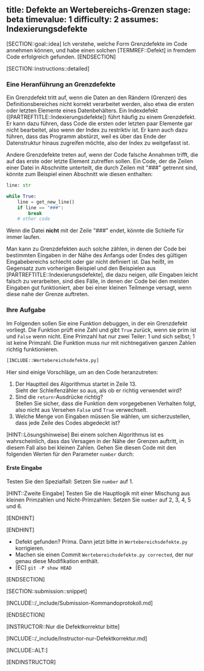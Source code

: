 title: Defekte an Wertebereichs-Grenzen 
stage: beta
timevalue: 1
difficulty: 2
assumes: Indexierungsdefekte
---
[SECTION::goal::idea]
Ich verstehe, welche Form Grenzdefekte im Code annehmen können, und habe einen solchen [TERMREF::Defekt] 
in fremdem Code erfolgreich gefunden.
[ENDSECTION]

[SECTION::instructions::detailed]

### Eine Heranführung an Grenzdefekte

Ein Grenzdefekt tritt auf, wenn die Daten an den Rändern (Grenzen) des Definitionsbereiches 
nicht korrekt verarbeitet werden, also etwa die ersten oder letzten Elemente eines Datenbehälters.
Ein Indexdefekt ([PARTREFTITLE::Indexierungsdefekte]) führt häufig zu einem Grenzdefekt.
Er kann dazu führen, dass Code die ersten oder letzten paar Elemente gar nicht bearbeitet,
also wenn der Index zu restriktiv ist.
Er kann auch dazu führen, dass das Programm abstürzt, weil es über das Ende der Datenstruktur hinaus 
zugreifen möchte, also der Index zu weitgefasst ist.

Andere Grenzdefekte treten auf, wenn der Code falsche Annahmen trifft, die auf das erste oder 
letzte Element zutreffen sollen. 
Ein Code, der die Zeilen einer Datei in Abschnitte unterteilt, die durch Zeilen mit "###" 
getrennt sind, könnte zum Beispiel einen Abschnitt wie diesen enthalten:

```python
line: str

while True:
    line = get_new_line()
    if line == "###":
        break
    # other code
```
Wenn die Datei **nicht** mit der Zeile "###" endet, könnte die Schleife für immer laufen.

Man kann zu Grenzdefekten auch solche zählen, in denen der Code bei bestimmten Eingaben 
in der Nähe des Anfangs oder Endes des gültigen Eingabebereichs schlecht oder gar nicht definiert ist.
Das heißt, im Gegensatz zum vorherigen Beispiel und den Beispielen aus [PARTREFTITLE::Indexierungsdefekte], 
die dazu neigen, _alle_ Eingaben leicht falsch zu verarbeiten, sind dies Fälle, in denen der Code
bei den meisten Eingaben gut funktioniert, aber bei einer kleinen Teilmenge versagt,
wenn diese nahe der Grenze auftreten.


### Ihre Aufgabe

Im Folgenden sollen Sie eine Funktion debuggen, in der ein Grenzdefekt vorliegt.
Die Funktion prüft eine Zahl und gibt `True` zurück, wenn sie prim ist und `False` wenn nicht.
Eine Primzahl hat nur zwei Teiler: 1 und sich selbst; 1 ist keine Primzahl.
Die Funktion muss nur mit nichtnegativen ganzen Zahlen richtig funktionieren.


```python
[INCLUDE::Wertebereichsdefekte.py]
```

Hier sind einige Vorschläge, um an den Code heranzutreten:

1. Der Hauptteil des Algorithmus startet in Zeile 13.  
   Sieht der Schleifenzähler so aus, als ob er richtig verwendet wird?
2. Sind die `return`-Ausdrücke richtig?  
   Stellen Sie sicher, dass die Funktion dem vorgegebenen Verhalten folgt, 
   also nicht aus Versehen `False` und `True` verwechselt.
3. Welche Menge von Eingaben müssen Sie wählen, um sicherzustellen, dass jede Zeile des Codes 
   abgedeckt ist?

[HINT::Lösungshinweise]
Bei einem solchen Algorithmus ist es wahrscheinlich, dass das Versagen in der Nähe der Grenzen 
auftritt, in diesem Fall also bei kleinen Zahlen.
Gehen Sie diesen Code mit den folgenden Werten für den Parameter `number` durch:

#### Erste Eingabe
Testen Sie den Spezialfall: Setzen Sie `number` auf 1.

[HINT::Zweite Eingabe]
Testen Sie die Hauptlogik mit einer Mischung aus kleinen Primzahlen und Nicht-Primzahlen:
Setzen Sie `number` auf 2, 3, 4, 5 und 6.

[ENDHINT]

[ENDHINT]

- Defekt gefunden? Prima. Dann jetzt bitte in `Wertebereichsdefekte.py` korrigieren.
- Machen sie einen Commit `Wertebereichsdefekte.py corrected`, der nur genau diese Modifikation enthält.
- [EC] `git -P show HEAD`

[ENDSECTION]

[SECTION::submission::snippet]

[INCLUDE::/_include/Submission-Kommandoprotokoll.md]

[ENDSECTION]

[INSTRUCTOR::Nur die Defektkorrektur bitte]

[INCLUDE::/_include/Instructor-nur-Defektkorrektur.md]

[INCLUDE::ALT:]

[ENDINSTRUCTOR]